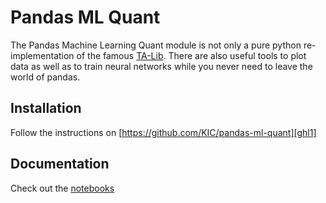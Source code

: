 # Pandas ML Quant

The Pandas Machine Learning Quant module is not only a pure python re-implementation of the famous 
[TA-Lib][e1]. There are also useful tools to plot data as well as to 
train neural networks while you never need to leave the world of pandas. 

## Installation
Follow the instructions on [https://github.com/KIC/pandas-ml-quant][ghl1]

## Documentation
Check out the [notebooks][ghl2]

[e1]: http://mrjbq7.github.io/ta-lib/
[ghl1]: https://github.com/KIC/pandas-ml-quant/tree/0.2.4/pandas-ml-quant/../
[ghl2]: https://github.com/KIC/pandas-ml-quant/tree/0.2.4/pandas-ml-quant/./examples